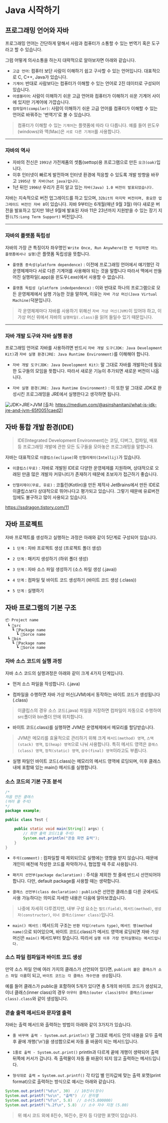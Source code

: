 # Java 시작하기

## 프로그래밍 언어와 자바
프로그래밍 언어는 간단하게 말해서 사람과 컴퓨터가 소통할 수 있는 번역기 혹은 도구라고 할 수 있습니다.

그럼 어떻게 의사소통을 하는지 대략적으로 알아보자면 아래와 같습니다.
- `고급 언어`: 
    컴퓨터 보단 사람이 이해하기 쉽고 구사할 수 있는 언어입니다. 대표적으로 C, C++, Java가 있습니다.
- `기계어`: 
    반대로 사람보다는 컴퓨터가 이해할 수 있는 언어로 2진 데이터로 구성되어 있습니다.
- `어셈블리어`: 
    사람이 이해하기 쉬운 고급 언어와 컴퓨터가 이해하기 쉬운 기계어 사이에 있지만 기계어에 가깝습니다.
- `컴파일러(compiler)`: 
    사람이 이해하기 쉬운 고급 언어를 컴퓨터가 이해할 수 있는 언어로 바꿔주는 '번역기'로 볼 수 있습니다.

> 컴퓨터가 이해할 수 있는 `기계어`는 플랫폼에 따라 다 다릅니다.  예를 들어 윈도우(windows)와 맥(Mac)은 `서로 다른 기계어`를 사용합니다.

---
### 자바의 역사
- 자바의 전신은 `1991년` 가전제품의 셋톱(settop)용 프로그램으로 만든 `오크(oak)`입니다.
- 이후 인터넷이 빠르게 발전하며 인터넷 환경에 적응할 수 있도록 개발 방향을 바꾸고 `1995년 핫 자바(hot java)입니다.`
- 1년 뒤인 `1996년` 우리가 흔히 알고 있는 `자바(Java) 1.0 버전이 발표되었습니다.`

자바는 지속적으로 버전 업그레이드를 하고 있으며, `32bit의 마지막 버전이며, 중요한 업그레이드 버전인 자바 8`이 있습니다. 
자바 9부터는 6개월(매년 9월 3월) 마다 새로운 버전을 발표하고 있지만 18년 9월에 발표된 자바 11은 23년까지 지원받을 수 있는 장기 지원`(LTS:Long Term Support)` 버전입니다.

---
### 자바의 플랫폼 독립성
자바의 가장 큰 특징이자 좌우명인 `Write Once, Run Anywhere(한 번 작성하면 어느 플랫폼에서나 실행)`은 플랫폼 독립성을 뜻합니다.

- `플랫폼 종속성(platform dependence)` : 이전에 프로그래밍 언어에서 얘기했던 각 운영체제마다 서로 다른 기계어를 사용해야 되는 것을 말합니다
따라서 맥에서 만들어진 실행파일(.app)을 윈도우(.exe)에서 사용할 수 없습니다.

- `플랫폼 독립성 (platform indedpendence)` : 이와 반대로 하나의 프로그램으로 모든 운영체제에서 실행 가능한 것을 말하며, 이유는 `자바 가상 머신(Java Virtual Machine)`덕분입니다.

> 각 운영체제마다 자바를 사용하기 위해선 `자바 가상 머신(JVM)`이 있어야 하고, 이 가상 머신 위에서 자바의 `실행파일(.class)`을 읽어 들일수 있기 때문입니다.

---
### 자바 개발 도구와 자바 실행 환경

프로그래밍 언어로 자바를 사용하려면 반드시 `자바 개발 도구(JDK: Java Development Kit)`과 `자바 실행 환경(JRE: Java Runtime Environment)`를 이해해야 합니다.

- `자바 개발 도구(JDK: Java Development Kit)`: 말 그대로 자바를 개발하는데 필요한 도구들의 모임을 뜻합니다.
따라서 새로운 기능이 추가되면 새로운 버전이 나옵니다.

- `자바 실행 환경(JRE: Java Runtime Environment)` : 이 또한 말 그대로 JDK로 완성시킨 프로그래밍을 JRE에서 실행한다고 생각하면 됩니다.

![JDK>JRE>JVM](https://miro.medium.com/v2/resize:fit:640/format:webp/1*eU8zBZlcKcu0tetI7kTIbQ.png)
[출처: https://medium.com/@asinshanitani/what-is-jdk-jre-and-jvm-65f0051caed2]


## 자바 통합 개발 환경(IDE)
> IDE(Integrated Development Environment)는 코딩, 디버그, 컴파일, 배포 등 프로그래밍 개발에 관한 모든 도구들을 모아놓은 프로그래밍을 말합니다.

자바는 대표적으로 `이클립스(eclipse)`와 `인텔리제이(Intellij)`가 있습니다.

- `이클립스(무료)` : 자바로 개발된 IDE로 다양한 운영체제를 지원하며, 상대적으로 오래된 만큼 많은 개발자 커뮤니티가 존재하기 때문에 초보자가 접근하기 좋습니다.

- `인텔리제이(무료, 유료)` : 코틀린(Kotlin)을 만든 제작사 JetBrains에서 만든 IDE로 이클립스보다 상대적으로 뛰어나다고 평가되고 있습니다.  그렇기 때문에 유료버전임에도 불구하고 많이 사용되고 있습니다.

https://ssdragon.tistory.com/11

## 자바 프로젝트

자바 프로젝트를 생성하고 실행하는 과정은 아래와 같이 5단계로 구성되어 있습니다.

- `1 단계` : 자바 프로젝트 생성 (프로젝트 폴더 생성)

- `2 단계` : 패키지 생성하기 (하위 폴더 생성)

- `3 단계` : 자바 소스 파일 생성하기 (소스 파일 생성 (.java))

- `4 단계` : 컴파일 및 바이트 코드 생성하기 (바이트 코드 생성 (.class))

- `5 단계` : 실행하기


## 자바 프로그램의 기본 구조

```
📦 Project name
 ┗ 📂src
   ┗ 📂Package name
     ┗ 📜Sorce name
 ┗ 📂bin
   ┗ 📂Package name
     ┗ 📜Sorce name
```

### 자바 소스 코드의 실행 과정

자바 소스 코드의 실행과정은 아래와 같이 크게 4가지 단계입니다.

- 먼저 소스 파일을 작성합니다. (.java)

- 컴파일을 수행하면 자바 가상 머신(JVM)에서 동작하는 바이트 코드가 생성됩니다 (.class)

> 이클립스의 경우 소스 코드(.java) 파일을 저장하면 컴파일이 자동으로 수행하여 src폴더와 bin폴더 안에 위치합니다.

- 바이트 코드(.class)를 실행하면 JVM은 운영체제에서 메모리를 할당받습니다.

> JVM은 메모리를 효율적으로 관리하기 위해 크게 `메서드(method) 영역`, `스택(stack) 영역`, `힙(heap) 영역`으로 나눠 사용합니다.
특히 메서드 영역은 `클래스(class) 영역`, `정적(static) 영역`, `상수(final) 영역`이라고도 부릅니다.

- 실행 파일인 바이트 코드(.class)는 메모리의 메서드 영역에 로딩되며, 이후 클래스 내에 포함돼 있는 main() 메서드를 실행합니다.


### 소스 코드의 기본 구조 분석

```Java
/*
처음 만든 클래스
(여러 줄 주석)
*/
package example;

public class Test {

    public static void main(String[] args) {
        // 화면 출력 코드(1줄 주석)
        System.out.println("콘솔 화면 출력");
    }
}
```

- `주석(comment)` : 컴파일할 때 제외되므로 실행에는 영향을 받지 않습니다. 때문에 개인이 예전에 작성한 코드를 파악하거나, 협업할 때 주로 사용됩니다.

- `패키지 선언부(package daclaration)` : 주석을 제외한 첫 줄에 반드시 선언되어야 합니다.  다만, default package를 사용할 때는 생략합니다.

- `클래스 선언부(class declaration)` : `publick`은 선언한 클래스를 다른 곳에서도 사용 가능하다는 의미로 자세한 내용은 다음에 알아보겠습니다.

> 나중에 자세히 다루겠지만, 내부 구성 요소는 `필드(field)`, `메서드(method)`, `생성자(constructor)`, `이너 클래스(inner class)`입니다.

- `main() 메서드` : 메서드의 구조는 `반환 타입(return type)`, `메서드 명(method name)`으로 되어있으며, 바이트 코드(.class)가 메서드 영역에 로딩되면 자바 가상 머신은 `main()` 메서드부터 찾습니다.  따라서 `실행 이후 가장 먼저실행되는 메서드입니다.`


### 소스 파일 컴파일과 바이트 코드 생성

만약 소스 파일 안에 여러 가지의 클래스가 선언되어 있다면, `public이 붙은 클래스가 소스 파일 이름`이 되고, `바이트 코드는 각 클래스 개수만큼 생성`됩니다.

예를 들어 클래스가 public을 포함하여 5개가 있다면 총 5개의 바이트 코드가 생성되고, 이너 클래스(inner class)의 경우 `아우터 클래스(outer class)$이너 클래스(inner class).class`와 같이 생성됩니다.

### 콘솔 출력 메서드와 문자열 출력

자바는 출력 메서드와 출력하는 방법이 아래와 같이 3가지가 있습니다.

- `줄 바꾸며 출력 - System.out.println()`
말 그대로 메서드 안의 내용을 모두 출력 후 끝에 개행('\n')을 생성함으로써 자동 줄 바꿈이 되는 메서드입니다.

- `1줄로 출력 - System.out.print()`
println과 다르게 끝에 개행이 생략되어 출력 뒤쪽에 커서가 갑니다.
즉 출력물이 자동 줄 바꿈이 되지 않고 출력하는 메서드입니다.

- `형식대로 출력 = System.out.printf()`
각 타입 별 인자값에 맞는 출력 포맷(print format)으로 출력하는 방식으로 예시는 아래와 같습니다.

```Java
System.out.printf("%d\n", 30)  // 10진수(정수)
System.out.printf("%s\n", "출력")  // 문자열
System.out.printf("%f\n", 5.8)  // 소수(5.800000) 
System.out.printf("%.2f\n", 5.8)  // 소수 자수 지정 (5.80)
```

> 위 예시 코드 외에 8진수, 16진수, 문자 등 다양한 포맷이 있습니다.

